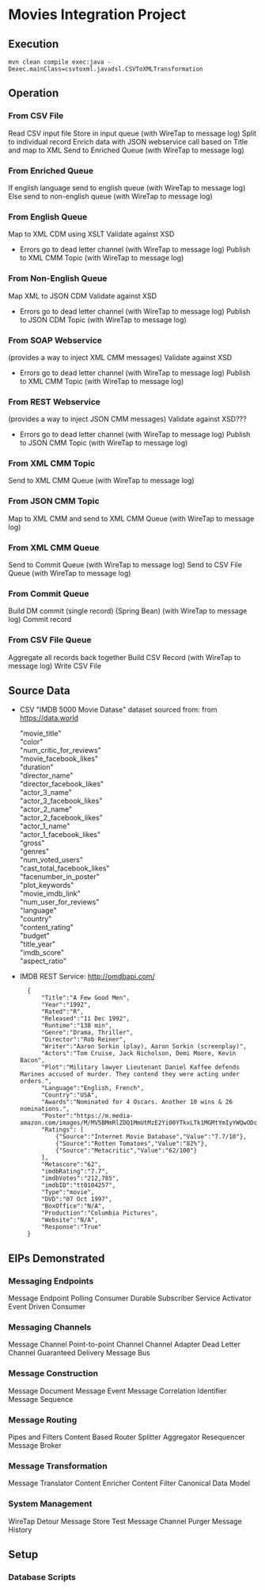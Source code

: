 # Movies Integration Project

## Execution

	mvn clean compile exec:java -Dexec.mainClass=csvtoxml.javadsl.CSVToXMLTransformation

## Operation

### From CSV File
Read CSV input file
Store in input queue (with WireTap to message log)
Split to individual record
Enrich data with JSON webservice call based on Title and map to XML
Send to Enriched Queue (with WireTap to message log)

### From Enriched Queue
If english language send to english queue (with WireTap to message log)
Else send to non-english queue (with WireTap to message log)

### From English Queue
Map to XML CDM using XSLT
Validate against XSD
- Errors go to dead letter channel (with WireTap to message log)
Publish to XML CMM Topic  (with WireTap to message log)

### From Non-English Queue
Map XML to JSON CDM 
Validate against XSD
- Errors go to dead letter channel  (with WireTap to message log)
Publish to  JSON CDM  Topic  (with WireTap to message log)

### From SOAP Webservice
 (provides a way to inject XML CMM messages)
Validate against XSD
- Errors go to dead letter channel  (with WireTap to message log)
Publish to XML CMM Topic  (with WireTap to message log)

### From REST Webservice
 (provides a way to inject JSON CMM messages)
Validate against XSD???
- Errors go to dead letter channel  (with WireTap to message log)
Publish to JSON CMM Topic  (with WireTap to message log)

### From XML CMM Topic
Send to XML CMM Queue (with WireTap to message log)

### From JSON CMM Topic
Map to XML CMM and send to XML CMM Queue (with WireTap to message log)

### From XML CMM Queue
Send to Commit Queue (with WireTap to message log)
Send to CSV File Queue (with WireTap to message log)

### From Commit Queue
Build DM commit (single record) (Spring Bean) (with WireTap to message log)
Commit record 

### From CSV File Queue
Aggregate all records back together
Build CSV Record  (with WireTap to message log)
Write CSV File

## Source Data

- CSV "IMDB 5000 Movie Datase" dataset sourced from:  from https://data.world

	"movie_title"   
	"color"   
	"num_critic_for_reviews"  
	"movie_facebook_likes"   
	"duration"   
	"director_name"   
	"director_facebook_likes"   
	"actor_3_name"   
	"actor_3_facebook_likes"   
	"actor_2_name"   
	"actor_2_facebook_likes"   
	"actor_1_name"   
	"actor_1_facebook_likes"   
	"gross"   
	"genres"   
	"num_voted_users"   
	"cast_total_facebook_likes"   
	"facenumber_in_poster"   
	"plot_keywords"   
	"movie_imdb_link"   
	"num_user_for_reviews"   
	"language"   
	"country"   
	"content_rating"   
	"budget"   
	"title_year"   
	"imdb_score"   
	"aspect_ratio"  

- IMDB REST Service: http://omdbapi.com/

		{
			"Title":"A Few Good Men",
			"Year":"1992",
			"Rated":"R",
			"Released":"11 Dec 1992",
			"Runtime":"138 min",
			"Genre":"Drama, Thriller",
			"Director":"Rob Reiner",
			"Writer":"Aaron Sorkin (play), Aaron Sorkin (screenplay)",
			"Actors":"Tom Cruise, Jack Nicholson, Demi Moore, Kevin Bacon",
			"Plot":"Military lawyer Lieutenant Daniel Kaffee defends Marines accused of murder. They contend they were acting under orders.",
			"Language":"English, French",
			"Country":"USA",
			"Awards":"Nominated for 4 Oscars. Another 10 wins & 26 nominations.",
			"Poster":"https://m.media-amazon.com/images/M/MV5BMmRlZDQ1MmUtMzE2Yi00YTkxLTk1MGMtYmIyYWQwODcxYzRlXkEyXkFqcGdeQXVyNTI4MjkwNjA@._V1_SX300.jpg",
			"Ratings": [
				{"Source":"Internet Movie Database","Value":"7.7/10"},
				{"Source":"Rotten Tomatoes","Value":"82%"},
				{"Source":"Metacritic","Value":"62/100"}
			],
			"Metascore":"62",
			"imdbRating":"7.7",
			"imdbVotes":"212,785",
			"imdbID":"tt0104257",
			"Type":"movie",
			"DVD":"07 Oct 1997",
			"BoxOffice":"N/A",
			"Production":"Columbia Pictures",
			"Website":"N/A",
			"Response":"True"
		}
		

## EIPs Demonstrated
### Messaging Endpoints
Message Endpoint
Polling Consumer
Durable Subscriber
Service Activator
Event Driven Consumer

### Messaging Channels
Message Channel
Point-to-point Channel
Channel Adapter
Dead Letter Channel
Guaranteed Delivery
Message Bus

### Message Construction
Message
Document Message
Event Message
Correlation Identifier
Message Sequence

### Message Routing
Pipes and Filters
Content Based Router
Splitter
Aggregator
Resequencer
Message Broker

### Message Transformation
Message Translator
Content Enricher
Content Filter
Canonical Data Model

### System Management
WireTap
Detour
Message Store
Test Message
Channel Purger
Message History

## Setup

### Database Scripts
